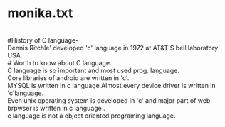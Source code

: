 # monika.txt
<br>
#History of C language-
<br>  Dennis Ritchle' developed 'c' language in 1972 at AT&T'S bell laboratory USA.
<br>
# Worth to know about C language.
<br>
   C language is so important and most used prog. language.<br>
   Core libraries of android are written in 'c'.<br>
   MYSQL is written in c language.Almost every device driver is written in 'c'language.<br>
   Even unix operating system is developed in 'c' and major part of web brpwser is written in c language .
  <br> c language is not a object oriented programing language.
